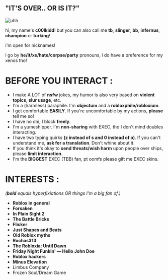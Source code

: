    ## "IT'S OVER.. OR IS IT?"
   
   ![uhh](https://static.wikia.nocookie.net/forsaken2024/images/d/d1/AnniTitle.png/revision/latest?cb=20250325045306)


hi, my name's **c00lkidd**! but you can also call me **tb**, **slinger**, **bb**, **infernus**, **champion** or **turking**!

i'm open for nicknames!

i go by **he/it/xe/hate/corpse/party** pronouns, i do have a preference for my xenos tho!

# BEFORE YOU INTERACT :

- I make A LOT of **nsfw** jokes, my humor is also very based on **violent topics**, **slur usage**, etc.
- I'm a (harmless) paraphile. I'm **objectum** and a **robloxphile/robloxium**.
- I get comfortable **EASILY**. If you're uncomfortable by my actions, **please** tell me so!
- I have no dni, I block **freely**.
- I'm a yumeshipper. I'm **non-sharing** with EXEC, tho I don't mind doubles interacting.
- I have two typing quirks **(z instead of s and 0 instead of o)**. If you can't understand me, **ask for a translation**. Don't whine about it.
- If you think it's okay to **send threats/wish harm** upon people over ships, please **limit interaction**.
- I'm the **BIGGEST** EXEC (TBB) fan, pt oomfs please gift me EXEC skins.


# INTERESTS :
*(***bold*** equals hyperfixiations OR things I'm a big fan of.)*

- **Roblox in general**
- **Forsaken**
- **In Plain Sight 2**
- **The Battle Bricks**
- **Flicker**
- **Just Shapes and Beats**
- **Old Roblox myths**
- **Rochas313**
- **The Robloxia: Until Dawn**
- **Friday Night Funkin' — Hello John Doe**
- **Roblox hackers**
- **Minus Elevation**
- Limbus Company
- Frozen Soul/Dream Game
